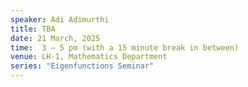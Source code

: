 ```yaml
---
speaker: Adi Adimurthi
title: TBA
date: 21 March, 2025
time:  3 – 5 pm (with a 15 minute break in between)
venue: LH-1, Mathematics Department
series: "Eigenfunctions Seminar"
---
```

